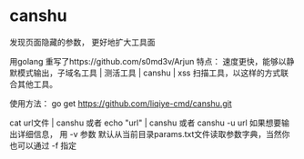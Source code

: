 # canshu
发现页面隐藏的参数， 更好地扩大工具面

用golang 重写了https://github.com/s0md3v/Arjun
特点：
速度更快，能够以静默模式输出，子域名工具 | 测活工具 |  canshu | xss 扫描工具，以这样的方式联合其他工具。

使用方法：
go get https://github.com/liqiye-cmd/canshu.git

cat url文件 | canshu 或者 echo "url" | canshu 或者 canshu -u url
如果想要输出详细信息， 用 -v 参数
默认从当前目录params.txt文件读取参数字典，当然你也可以通过 -f 指定


